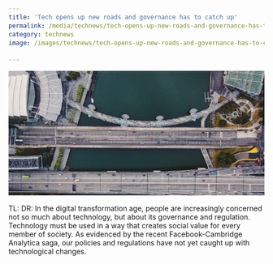 ```yaml
---
title: 'Tech opens up new roads and governance has to catch up'
permalink: /media/technews/tech-opens-up-new-roads-and-governance-has-to-catch-up
category: technews
image: /images/technews/tech-opens-up-new-roads-and-governance-has-to-catch-up-part-1.png

---
```



![Tech opens up new roads and governance has to catch up](/images/technews/tech-opens-up-new-roads-and-governance-has-to-catch-up-part-1.png)

TL: DR: In the digital transformation age, people are increasingly concerned not so much about technology, but about its governance and regulation. Technology must be used in a way that creates social value for every member of society. As evidenced by the recent Facebook-Cambridge Analytica saga, our policies and regulations have not yet caught up with technological changes.

